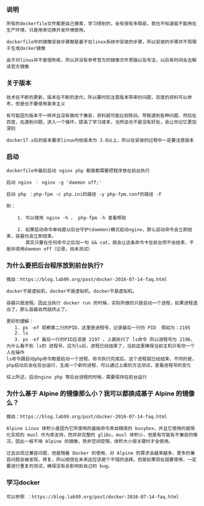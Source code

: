 ### 说明
    
    所有的dockerfile文件都是自己摸索，学习得到的，会有很有多瑕疵，我也不知道能不能用在生产环境，只是用来切换开发环境使用。
     
    dockerfile中的镜像安装步骤都是基于在linux系统中安装的步骤，所以安装的步骤并不局限于生成docker镜像
     
    由于对linux并不是很熟练，所以并没有参考官方的镜像文件思路以及写法，以后有时间会去解读官方镜像

### 关于版本

    技术在不断的更新，版本在不断的迭代，所以要时刻注意版本带来的问题，百度的资料可以参考，但是也不要使用拿来主义
     
    有可能因为版本不一样并且没有做向下兼容，资料就可能比较陈旧。导致遇到各种问题、然后在百度，在遇到问题，进入一个循环，提高了学习成本，当然这也不是没有好处，会让你记忆更加深刻
     
    docker17.x后的版本要求linux内核版本为 3.0以上，所以在安装的过程中一定要注意版本
    
### 启动
     
    dockerfile中最后启动 nginx php 都是都需要把程序放在前台执行
     
    启动 nginx ： nginx -g 'daemon off;'
     
    启动 php ：php-fpm -c php.ini的路径 -y php-fpm.conf的路径 -F
     
    附：
    
        1. 可以使用 nginx -h 、 php-fpm -h 查看帮助 
     
        2. 如果启动命令单纯是以后台守护(daemon)模式启动nginx，那么启动命令会立即结束，容器也会立即结束。
           其实只要在任何命令之后加一句 && cat，就会让这条命令卡在前台而不会结束，不是非得用daemon off（记录，尚未测试）
          
### 为什么要把后台程序放到前台执行?
    
    摘自：https://blog.lab99.org/post/docker-2016-07-14-faq.html
     
    docker不是虚拟机，docker不是虚拟机，docker不是虚拟机。
         
    容器只是进程。因此当执行 docker run 的时候，实际所做的只是启动一个进程，如果进程退出了，那么容器自然就终止了。
     
    更好的理解：
       1. ps -ef 观察第二行的PID，这里是进程号，记录最后一行的 PID  假如为：2195
       2. ls
       3. ps -ef 最后一行的PID应该是 2197 ，上面执行了 ls命令 所以进程号为 2196，为什么看不到 ls的 进程号，应为ls后，进程已经结束了，当前这里确保当前主机只有你一个人在操作
    ls命令跟启动php命令都是启动一个进程，命令执行完成后，这个进程就已经结束，不同的是，php启动后会在后台运行，生成一个新的进程，可以通过上面的方法测试，查看进程号的变化
     
    综上所述，启动nginx php 等后台进程的时候，需要保持在前台运行
    
### 为什么基于 Alpine 的镜像那么小？我可以都换成基于 Alpine 的镜像么？ 

    摘自：https://blog.lab99.org/post/docker-2016-07-14-faq.html  
   
    Alpine Linux 体积小是因为它所使用的基础命令来自精简的 busybox，并且它使用的是简化实现的 musl 作为库支持，而并非完整的 glibc。musl 体积小，但是有可能有不兼容的情况，因此一般不用 Alpine 的镜像，除非空间受限，体积大小很关键时才会使用。
    
    过去出现过兼容问题，但是随着 Docker 的使用，对 Alpine 的需求会越来越多，更多的兼容问题会被发现、修复，所以相信在未来这应该是个不错的选择。但是如果现在就要使用，一定要进行重复的测试，确保没有会影响到自己的 bug。
    
### 学习docker

    可以参照 ：https://blog.lab99.org/post/docker-2016-07-14-faq.html  